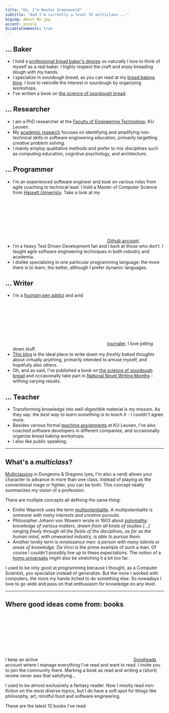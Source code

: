 ```yaml
---
title: "Hi, I’m Wouter Groeneveld"
subtitle: "And I'm currently a level 35 multiclass ..."
bigimg: About Me.jpg
accent: purple
disableComments: true
---
```


## ... Baker

* I hold a [professional bread baker's degree](/post/learning-to-become-a-baker/) so naturally I love to think of myself as a real baker. I highly respect the craft and enjoy kneading dough with my hands.
* I specialize in _sourdough bread_, as you can read at my [bread baking blog](https://redzuurdesem.be). I love to rekindle the interest in sourdough by organizing workshops. 
* I've written a book on [the science of sourdough bread](https://redzuurdesem.be/het-boek).

## ... Researcher

* I am a PhD researcher at the [Faculty of Engineering Technology](https://iiw.kuleuven.be/english), KU Leuven. 
* My [academic research](/research) focuses on identifying and amplifying non-technical skills in software engineering education, primarily targetting _creative problem solving_.
* I mainly employ qualitative methods and prefer to mix disciplines such as computing education, cognitive psychology, and architecture.

## ... Programmer

- I'm an experienced software engineer and took on various roles from agile coaching to technical lead. I hold a Master of Computer Science from [Hasselt Univeristy](https://www.uhasselt.be/edm). Take a look at my [<svg class='icon'><use xlink:href='#github'></use></svg>Github account](https://github.com/wgroeneveld).
- I’m a heavy Test Driven Development fan and I bark at those who don’t. I taught agile software engineering techniques in both industry and academia.
- I dislike specializing in one particular programming language: the more there is to learn, the better, although I prefer dynamic languages. 


## ... Writer

* I'm a [fountain pen addict](/post/fountain-pens-first-look/) and avid [<svg class='icon icon-text'><use xlink:href='#book'></use></svg>journaler](/post/journaling-in-practice/). I love jotting down stuff.
* [This blog](/post) is the ideal place to write down my _freshly baked thoughts_ about virtually anything, primarily intended to amuse myself, and hopefully also others.
* Oh, and as said, I've published a book on [the science of sourdough bread](https://redzuurdesem.be/het-boek) and occasionally take part in [National Novel Writing Months](https://nanowrimo.org) - withing varying results.

## ... Teacher

* Transforming knowledge into well-digestible material is my mission. As they say: _the best way to learn something is to teach it_ - I couldn't agree more.
* Besides various formal [teaching assignments](/teaching/) at KU Leuven, I've also coached software developers in different companies, and occasionally organize bread baking workshops.
* I also like public speaking.

---

## What's a _multiclass_?

[Multiclassing](https://en.wikipedia.org/wiki/Character_class_(Dungeons_%26_Dragons)#Multiclassing) in Dungeons & Dragons (yes, I'm also a nerd) allows your character to advance in more than one class. Instead of playing as the conventional mage or fighter, you can be both. This concept neatly summarizes my vision of a profession.

There are multiple concepts all defining the same thing:

- Emilie Wapnick uses the term [multipotentialite](https://puttylike.com/terminology/). A multipotentialite is _someone with many interests and creative pursuits_.
- Philosopher Johann von Wowern wrote in 1603 about [_polymaths_](https://en.wikipedia.org/wiki/Polymath): _knowledge of various matters, drawn from all kinds of studies [...] ranging freely through all the fields of the disciplines, as far as the human mind, with unwearied industry, is able to pursue them_.
- Another lovely term is _renaissance men_: _a person with many talents or areas of knowledge_. Da Vinci is the prime example of such a man. Of course I couldn't possibly live up to these expectations. The notion of a [homo universalis](https://it.wikipedia.org/wiki/Uomo_universale) might also be stretching it a bit too far. 


I used to be only good at programming because I thought, as a Computer Scientist, you specialize instead of generalize. But the more I worked with computers, the more my hands itched to do something else. So nowadays I love to go wide and pass on that enthusiasm for knowledge on any level.

---

## Where good ideas come from: books

I keep an active <a href="https://www.goodreads.com/user/show/5451893-wouter" target="_blank"><svg class='icon'><use xlink:href='#goodreads'></use></svg>Goodreads</a> account where I manage everything I've read and want to read. I invite you to join the community there. Marking a book as read and writing a (short) review never was that satisfying... 

I used to be almost exclusively a fantasy reader. Now I mostly read non-fiction on the most diverse topics, but I do have a soft spot for things like philosophy, art, mindful food and software engineering. 

These are the latest 12 books I've read:

</main>
<div id="gr_grid_widget_1496758344" class="goodreadswidget">
</div>

<script src="/js/goodreads.js" type="text/javascript" charset="utf-8"></script>

<main>
<p style="clear: both;">&nbsp;</p>
